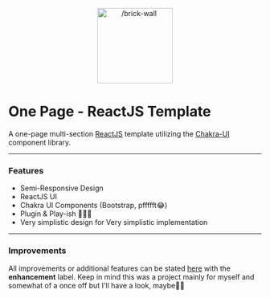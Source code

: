 <p  align="center">
<img  src="https://zdcohumppa-github-resources.s3.us-east-2.amazonaws.com/OPR/brick-wall.png"  width="150px"  height="150px"  alt="/brick-wall"  />
</p>

# One Page - ReactJS Template

A one-page multi-section <a  href="https://github.com/facebook/react">ReactJS</a> template utilizing the <a  href="https://github.com/chakra-ui/chakra-ui">Chakra-UI</a> component library.

---

### Features

 - Semi-Responsive Design
 - ReactJS UI
 - Chakra UI Components (Bootstrap, pffffft😂)
 - Plugin & Play-ish 🤷🏽‍♂️
 - Very simplistic design for Very simplistic implementation

---

### Improvements

All improvements or additional features can be stated <a href="https://github.com/krampus-nuggets/react-one-page-template/issues">here</a> with the **enhancement** label. Keep in mind this was a project mainly for myself and somewhat of a once off but I'll have a look, maybe👍🏽
